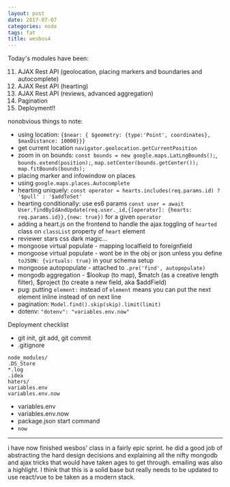 ```yaml
---
layout: post
date: 2017-07-07
categories: node
tags: fat
title: wesbos4
---
```


Today's modules have been:

11. AJAX Rest API (geolocation, placing markers and boundaries and autocomplete)
12. AJAX Rest API (hearting)
13. AJAX Rest API (reviews, advanced aggregation)
14. Pagination
15. Deployment!!

nonobvious things to note:

* using location: `{$near: { $geometry: {type:'Point', coordinates}, $maxDistance: 10000}}}`
* get current location `navigator.geolocation.getCurrentPosition`
* zoom in on bounds: `const bounds = new google.maps.LatLngBounds();`, `bounds.extend(position);`, `map.setCenter(bounds.getCenter()); map.fitBounds(bounds);`
* placing marker and infowindow on places
* using `google.maps.places.Autocomplete`
* hearting uniquely: `const operator = hearts.includes(req.params.id) ? '$pull' : '$addToSet'`
* hearting conditionally: use es6 params `const user = await User.findByIdAndUpdate(req.user._id,{[operator]: {hearts: req.params.id}},{new: true})` for a given `operator`
* adding a heart.js on the frontend to handle the ajax toggling of `hearted` class on `classList` property of `heart` element
* reviewer stars css dark magic...
* mongoose virtual populate - mapping localfield to foreignfield
* mongoose virtual populate - wont be in the obj or json unless you define `toJSON: {virtuals: true}` in your schema setup
* mongoose autopopulate - attached to `.pre('find', autopopulate)`
* mongodb aggregation - $lookup (to map), $match (as a creative length filter), $project (to create a new field, aka $addField)
* pug: putting `element:` instead of `element` means you can put the next element inline instead of on next line
* pagination: `Model.find().skip(skip).limit(limit)`
* dotenv: `"dotenv": "variables.env.now"`

Deployment checklist
- git init, git add, git commit
- .gitignore

```
node_modules/
.DS_Store
*.log
.idea
haters/
variables.env
variables.env.now
```
- variables.env
- variables.env.now
- package.json start command
- `now`

---

i have now finished wesbos' class in a fairly epic sprint. he did a good job of abstracting the hard design decisions and explaining all the nifty mongodb and ajax tricks that would have taken ages to get through. emailing was also a highlight. I think that this is a solid base but really needs to be updated to use react/vue to be taken as a modern stack.


